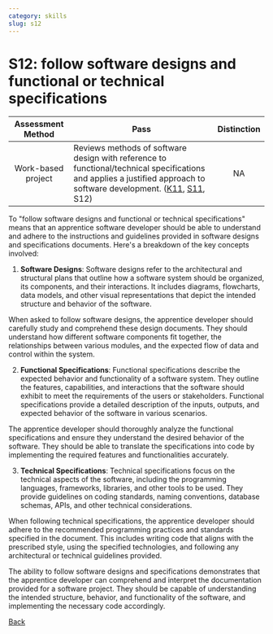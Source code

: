 ```yaml
---
category: skills
slug: s12
---
```


# S12: follow software designs and functional or technical specifications

<!-- prettier-ignore -->
| Assessment Method | Pass | Distinction |
| :---: | --- | :---: |
| Work-based project | Reviews methods of software design with reference to functional/technical specifications and applies a justified approach to software development. ([K11](../knowledge/k11.md), [S11](../skills/s11.md), S12) | NA |

To "follow software designs and functional or technical specifications" means
that an apprentice software developer should be able to understand and adhere to
the instructions and guidelines provided in software designs and specifications
documents. Here's a breakdown of the key concepts involved:

1. **Software Designs**: Software designs refer to the architectural and
   structural plans that outline how a software system should be organized, its
   components, and their interactions. It includes diagrams, flowcharts, data
   models, and other visual representations that depict the intended structure
   and behavior of the software.

When asked to follow software designs, the apprentice developer should carefully
study and comprehend these design documents. They should understand how
different software components fit together, the relationships between various
modules, and the expected flow of data and control within the system.

2. **Functional Specifications**: Functional specifications describe the
   expected behavior and functionality of a software system. They outline the
   features, capabilities, and interactions that the software should exhibit to
   meet the requirements of the users or stakeholders. Functional specifications
   provide a detailed description of the inputs, outputs, and expected behavior
   of the software in various scenarios.

The apprentice developer should thoroughly analyze the functional specifications
and ensure they understand the desired behavior of the software. They should be
able to translate the specifications into code by implementing the required
features and functionalities accurately.

3. **Technical Specifications**: Technical specifications focus on the technical
   aspects of the software, including the programming languages, frameworks,
   libraries, and other tools to be used. They provide guidelines on coding
   standards, naming conventions, database schemas, APIs, and other technical
   considerations.

When following technical specifications, the apprentice developer should adhere
to the recommended programming practices and standards specified in the
document. This includes writing code that aligns with the prescribed style,
using the specified technologies, and following any architectural or technical
guidelines provided.

The ability to follow software designs and specifications demonstrates that the
apprentice developer can comprehend and interpret the documentation provided for
a software project. They should be capable of understanding the intended
structure, behavior, and functionality of the software, and implementing the
necessary code accordingly.

[Back](../README.md)
